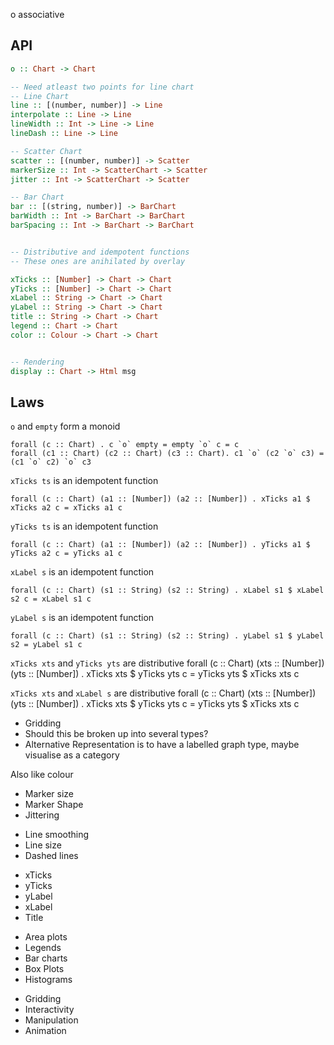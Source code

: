 o associative






## API
```haskell
o :: Chart -> Chart

-- Need atleast two points for line chart
-- Line Chart
line :: [(number, number)] -> Line
interpolate :: Line -> Line
lineWidth :: Int -> Line -> Line
lineDash :: Line -> Line

-- Scatter Chart
scatter :: [(number, number)] -> Scatter
markerSize :: Int -> ScatterChart -> Scatter
jitter :: Int -> ScatterChart -> Scatter

-- Bar Chart
bar :: [(string, number)] -> BarChart
barWidth :: Int -> BarChart -> BarChart
barSpacing :: Int -> BarChart -> BarChart


-- Distributive and idempotent functions
-- These ones are anihilated by overlay

xTicks :: [Number] -> Chart -> Chart
yTicks :: [Number] -> Chart -> Chart
xLabel :: String -> Chart -> Chart
yLabel :: String -> Chart -> Chart
title :: String -> Chart -> Chart
legend :: Chart -> Chart
color :: Colour -> Chart -> Chart


-- Rendering
display :: Chart -> Html msg
```


## Laws
`o` and `empty` form a monoid
```
forall (c :: Chart) . c `o` empty = empty `o` c = c 
forall (c1 :: Chart) (c2 :: Chart) (c3 :: Chart). c1 `o` (c2 `o` c3) = (c1 `o` c2) `o` c3
```

<!-- Idempotent decoration which are distributive with each other but not themselves.  -->

<!-- Overlayng will anihilate these operations -->
`xTicks ts` is an idempotent function
```
forall (c :: Chart) (a1 :: [Number]) (a2 :: [Number]) . xTicks a1 $ xTicks a2 c = xTicks a1 c
```

`yTicks ts` is an idempotent function 
```
forall (c :: Chart) (a1 :: [Number]) (a2 :: [Number]) . yTicks a1 $ yTicks a2 c = yTicks a1 c
```

`xLabel s` is an idempotent function 
```
forall (c :: Chart) (s1 :: String) (s2 :: String) . xLabel s1 $ xLabel s2 c = xLabel s1 c
```

`yLabel s` is an idempotent function 
```
forall (c :: Chart) (s1 :: String) (s2 :: String) . yLabel s1 $ yLabel s2 = yLabel s1 c
```

`xTicks xts` and `yTicks yts` are distributive
forall (c :: Chart) (xts :: [Number]) (yts :: [Number]) . xTicks xts $ yTicks yts c = yTicks yts $ xTicks xts c 


`xTicks xts` and `xLabel s` are distributive
forall (c :: Chart) (xts :: [Number]) (yts :: [Number]) . xTicks xts $ yTicks yts c = yTicks yts $ xTicks xts c


<!-- Default settings when certain decorations are not used-->

- Gridding
- Should this be broken up into several types?
- Alternative Representation is to have a labelled graph type, maybe visualise as a   category


Also like colour

<!-- Scatter plot specific stuff -->
- Marker size
- Marker Shape
- Jittering

<!-- Line plot specific stuff -->
- Line smoothing
- Line size
- Dashed lines

<!-- Graph labelling -->
- xTicks
- yTicks
- yLabel
- xLabel
- Title

<!-- Gridding -->

<!-- Other Plots -->
- Area plots
- Legends
- Bar charts
- Box Plots
- Histograms

<!-- Longterm goals -->
- Gridding
- Interactivity
- Manipulation
- Animation